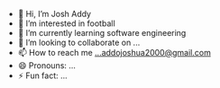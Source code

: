 - 👋 Hi, I’m Josh Addy
- 👀 I’m interested in football
- 🌱 I’m currently learning software engineering
- 💞️ I’m looking to collaborate on ...
- 📫 How to reach me ...addojoshua2000@gmail.com
- 😄 Pronouns: ...
- ⚡ Fun fact: ...

<!---
JoshAddy/JoshAddy is a ✨ special ✨ repository because its `README.md` (this file) appears on your GitHub profile.
You can click the Preview link to take a look at your changes.
--->
